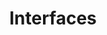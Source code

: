 ---
title: Interfaces
permalink: /diagrammes-de-classes/#interfaces
nav_order: 7
parent: Diagrammes de classes
---